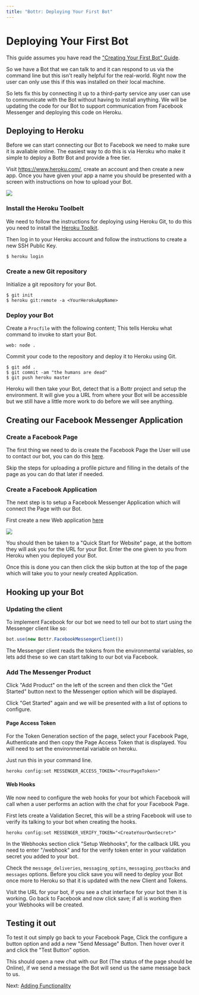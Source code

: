```yaml
---
title: "Bottr: Deploying Your First Bot"
---
```

# Deploying Your First Bot

This guide assumes you have read the ["Creating Your First Bot" Guide](Creating-Your-First-Bot).

So we have a Bot that we can talk to and it can respond to us via the command line but this isn't really helpful for the real-world. Right now the user can only use this if this was installed on their local machine.

So lets fix this by connecting it up to a third-party service any user can use to communicate with the Bot without having to install anything. We will be updating the code for our Bot to support communication from Facebook Messenger and deploying this code on Heroku.

## Deploying to Heroku

Before we can start connecting our Bot to Facebook we need to make sure it is avaliable online. The easiest way to do this is via Heroku who make it simple to deploy a Bottr Bot and provide a free tier.

Visit https://www.heroku.com/, create an account and then create a new app. Once you have given your app a name you should be presented with a screen with instructions on how to upload your Bot.

![](https://github.com/Bottr-js/Bottr/blob/master/assets/heroku.png)

### Install the Heroku Toolbelt

We need to follow the instructions for deploying using Heroku Git, to do this you need to install the [Heroku Toolkit](https://toolbelt.heroku.com/).

Then log in to your Heroku account and follow the instructions to create a new SSH Public Key.

```
$ heroku login
```

### Create a new Git repository

Initialize a git repository for your Bot.

```
$ git init
$ heroku git:remote -a <YourHerokuAppName>
```

### Deploy your Bot

Create a `Procfile` with the following content; This tells Heroku what command to invoke to start your Bot.

```
web: node .
```

Commit your code to the repository and deploy it to Heroku using Git.

```
$ git add .
$ git commit -am "the humans are dead"
$ git push heroku master
```

Heroku will then take your Bot, detect that is a Bottr project and setup the environment. It will give you a URL from where your Bot will be accessible but we still have a little more work to do before we will see anything.

## Creating our Facebook Messenger Application

### Create a Facebook Page

The first thing we need to do is create the Facebook Page the User will use to contact our bot, you can do this [here](https://www.facebook.com/pages/create/).

Skip the steps for uploading a profile picture and filling in the details of the page as you can do that later if needed.

### Create a Facebook Application

The next step is to setup a Facebook Messenger Application which will connect the Page with our Bot.

First create a new Web application [here](https://developers.facebook.com/quickstarts/?platform=web)

![](https://raw.githubusercontent.com/jcampbell05/BotKit.js/master/assets/new-facebook-app.png)

You should then be taken to a "Quick Start for Website" page, at the bottom they will ask you for the URL for your Bot. Enter the one given to you from Heroku when you deployed your Bot.

Once this is done you can then click the skip button at the top of the page which will take you to your newly created Application.

## Hooking up your Bot

### Updating the client

To implement Facebook for our bot we need to tell our bot to start using the Messenger client like so:

```javascript
bot.use(new Bottr.FacebookMessengerClient())
```

The Messenger client reads the tokens from the environmental variables, so lets add these so we can start talking to our bot via Facebook.

### Add The Messenger Product

Click "Add Product" on the left of the screen and then click the "Get Started" button next to the Messenger option which will be displayed.

Click "Get Started" again and we will be presented with a list of options to configure.

#### Page Access Token

For the Token Generation section of the page, select your Facebook Page, Authenticate and then copy the Page Access Token that is displayed. You will need to set the environmental variable on heroku.

Just run this in your command line.

```
heroku config:set MESSENGER_ACCESS_TOKEN="<YourPageToken>"
```

#### Web Hooks

We now need to configure the web hooks for your bot which Facebook will call when a user performs an action with the chat for your Facebook Page.

First lets create a Validation Secret, this will be a string Facebook will use to verify its talking to your bot when creating the hooks.

```
heroku config:set MESSENGER_VERIFY_TOKEN="<CreateYourOwnSecret>"
```

In the Webhooks section click "Setup Webhooks", for the callback URL you need to enter "<YourBotURL>/webhook" and for the verify token enter in your validation secret you added to your bot.

Check the `message_deliveries`, `messaging_optins`, `messaging_postbacks` and `messages` options. Before you click save you will need to deploy your Bot once more to Heroku so that it is updated with the new Client and Tokens.

Visit the URL for your bot, if you see a chat interface for your bot then it is working. Go back to Facebook and now click save; if all is working then your Webhooks will be created.

## Testing it out

To test it out simply go back to your Facebook Page, Click the configure a button option and add a new "Send Message" Button. Then hover over it and click the "Test Button" option.

This should open a new chat with our Bot (The status of the page should be Online), if we send a message the Bot will send us the same message back to us.

Next: [Adding Functionality](Adding-Functionality)
